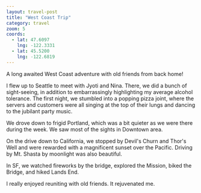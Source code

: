 ```yaml
---
layout: travel-post
title: "West Coast Trip"
category: travel
zoom: 5
coords:
  - lat: 47.6097
    lng: -122.3331
  - lat: 45.5200
    lng: -122.6819
---
```


A long awaited West Coast adventure with old friends from back home!

I flew up to Seattle to meet with Jyoti and Nina. There, we did a bunch of
sight-seeing, in addition to embarrassingly highlighting my average alcohol
tolerance. The first night, we stumbled into a popping pizza joint, where the
servers and customers were all singing at the top of their lungs and dancing to
the jubilant party music.

We drove down to frigid Portland, which was a bit quieter as we were there
during the week. We saw most of the sights in Downtown area.

On the drive down to California, we stopped by Devil's Churn and Thor's Well
and were rewarded with a magnificent sunset over the Pacific. Driving by Mt.
Shasta by moonlight was also beautiful.

In SF, we watched fireworks by the bridge, explored the Mission, biked the
Bridge, and hiked Lands End.

I really enjoyed reuniting with old friends. It rejuvenated me.
